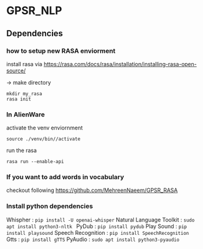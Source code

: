 # GPSR_NLP

## Dependencies
### how to setup new RASA enviorment 
install rasa via https://rasa.com/docs/rasa/installation/installing-rasa-open-source/

-> make directory
```
mkdir my_rasa
rasa init 
```
### In AlienWare
activate the venv enviornment
``` 
source ./venv/bin//activate
```
run the rasa
``` 
rasa run --enable-api
```
### If you want to add words in vocabulary
checkout following https://github.com/MehreenNaeem/GPSR_RASA

### Install python dependencies
Whispher :
```pip install -U openai-whisper```
Natural Language Toolkit :
```sudo apt install python3-nltk ```
PyDub :
```pip install pydub```
Play Sound :
```pip install playsound```
Speech Recognition :
```pip install SpeechRecognition```
Gtts :
```pip install gTTS```
PyAudio :
```sudo apt install python3-pyaudio```


